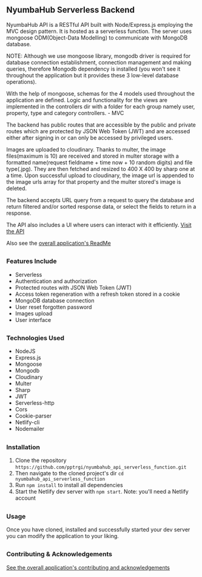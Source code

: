 ## NyumbaHub Serverless Backend

NyumbaHub API is a RESTful API built with Node/Express.js employing the MVC design pattern. It is hosted as a serverless function. The server uses mongoose ODM(Object-Data Modelling) to communicate with MongoDB database.

NOTE: Although we use mongoose library, mongodb driver is required for database connection establishment, connection management and making queries, therefore Mongodb dependency is installed (you won't see it throughout the application but it provides these 3 low-level database operations).

With the help of mongoose, schemas for the 4 models used throughout the application are defined. Logic and functionality for the views are implemented in the controllers dir with a folder for each group namely user, property, type and category controllers. - MVC

The backend has public routes that are accessible by the public and private routes which are protected by JSON Web Token (JWT) and are accessed either after signing in or can only be accessed by privileged users.

Images are uploaded to cloudinary. Thanks to multer, the image files(maximum is 10) are received and stored in multer storage with a formatted name(request fieldname + time now + 10 random digits) and file type(.jpg). They are then fetched and resized to 400 X 400 by sharp one at a time. Upon successful upload to cloudinary, the image url is appended to the image urls array for that property and the multer stored's image is deleted.

The backend accepts URL query from a request to query the database and return filtered and/or sorted response data, or select the fields to return in a response.

The API also includes a UI where users can interact with it efficiently. [Visit the API](https://nyumbahub.netlify.app)

Also see the [overall application's ReadMe](https://github/ptrgi/nyumbahub-frontend)

##

### Features Include

- Serverless
- Authentication and authorization
- Protected routes with JSON Web Token (JWT)
- Access token regeneration with a refresh token stored in a cookie
- MongoDB database connection
- User reset forgotten password
- Images upload
- User interface

##

### Technologies Used

- NodeJS
- Express.js
- Mongoose
- Mongodb
- Cloudinary
- Multer
- Sharp
- JWT
- Serverless-http
- Cors
- Cookie-parser
- Netlify-cli
- Nodemailer

##

### Installation

1. Clone the repository `https://github.com/pptrgi/nyumbahub_api_serverless_function.git`
2. Then navigate to the cloned project's dir `cd nyumbahub_api_serverless_function`
3. Run `npm install` to install all dependencies
4. Start the Netlify dev server with `npm start`. Note: you'll need a Netlify account

##

### Usage

Once you have cloned, installed and successfully started your dev server you can modify the
application to your liking.

##

### Contributing & Acknowledgements

[See the overall application's contributing and acknowledgements](https://github/ptrgi/nyumbahub_api_serverless_function)
